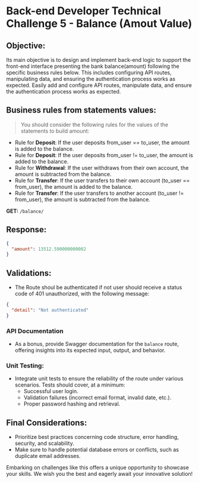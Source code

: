 # Back-end Developer Technical Challenge 5 - Balance (Amout Value)

## Objective:

Its main objective is to design and implement back-end logic to support the front-end interface presenting the bank balance(amount) following the specific business rules below. This includes configuring API routes, manipulating data, and ensuring the authentication process works as expected. Easily add and configure API routes, manipulate data, and ensure the authentication process works as expected.


## Business rules from statements values:

> You should consider the following rules for the values of the statements to build amount:

- Rule for **Deposit**: If the user deposits from_user == to_user, the amount is added to the balance.
- Rule for **Deposit**: If the user deposits from_user != to_user, the amount is added to the balance.
- Rule for **Withdrawal**: If the user withdraws from their own account, the amount is subtracted from the balance.
- Rule for **Transfer**: If the user transfers to their own account (to_user == from_user), the amount is added to the balance.
- Rule for **Transfer**: If the user transfers to another account (to_user != from_user), the amount is subtracted from the balance.


**GET:** `/balance/`

## Response:

```json
{
  "amount": 13512.590000000002
}
```

## Validations:

- The Route shoul be authenticated if not user should receive a status code of 401 unauthorized, with the following message:

```json
{
  "detail": "Not authenticated"
}
```

### API Documentation

- As a bonus, provide Swagger documentation for the `balance` route, offering insights into its expected input, output, and behavior.

### Unit Testing:

- Integrate unit tests to ensure the reliability of the route under various scenarios. Tests should cover, at a minimum:
  - Successful user login.
  - Validation failures (incorrect email format, invalid date, etc.).
  - Proper password hashing and retrieval.


## Final Considerations:

- Prioritize best practices concerning code structure, error handling, security, and scalability.
- Make sure to handle potential database errors or conflicts, such as duplicate email addresses.

Embarking on challenges like this offers a unique opportunity to showcase your skills. We wish you the best and eagerly await your innovative solution!

